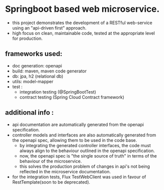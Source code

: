 # Springboot based web microservice.
 - this project demonstrates the development of a RESTful web-service using an "api-driven first" approach.
 - high focus on clean, maintainable code, tested at the appropriate level for production.
 
  
## frameworks used:
- doc generation: openapi
- build: maven, maven code generator
- db: jpa, h2 (relational db) 
- utils: model-mapper
- test :
  - integration testing (@SpringBootTest) 
  - contract testing (Spring Cloud Contract framework)
  

## additional info :
 - api documentation are automatically generated from the openapi specification.
 - controller models and interfaces are also automatically generated from the openapi spec, allowing them to be used in the code base.
    - by integrating the generated controller interfaces, the code must always align to the behaviour outlined in the openapi specification.  
    - now, the openapi spec is "the single source of truth" in terms of the behaviour of the microservice.
    - this solves the production problem of changes in api's not being reflected in the microservice documentation. 
 - for the integration tests, Flux TestWebClient was used in favour of RestTemplate(soon to be deprecated).